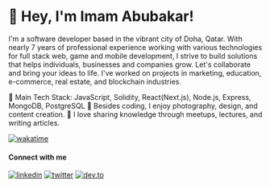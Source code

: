 # 👋 Hey, I'm Imam Abubakar!
I'm a software developer based in the vibrant city of Doha, Qatar. With nearly 7 years of professional experience working with various technologies for full stack web, game and mobile development, I strive to build solutions that helps individuals, businesses and companies grow. Let's collaborate and bring your ideas to life. I've worked on projects in marketing, education, e-commerce, real estate, and blockchain industries.

🔧 Main Tech Stack: JavaScript, Solidity, React(Next.js), Node.js, Express, MongoDB, PostgreSQL
🎨 Besides coding, I enjoy photography, design, and content creation.
🌱 I love sharing knowledge through meetups, lectures, and writing articles.

[![wakatime](https://wakatime.com/badge/user/7764c852-4772-48fb-8346-c61e1fd7eb38.svg)](https://wakatime.com/@7764c852-4772-48fb-8346-c61e1fd7eb38)

#### Connect with me
[![linkedin](https://img.shields.io/badge/linkedin-0A66C2?style=for-the-badge&logo=linkedin&logoColor=white)](https://www.linkedin.com/in/imam-abubakar-3b246a217/)
[![twitter](https://img.shields.io/badge/twitter-1DA1F2?style=for-the-badge&logo=twitter&logoColor=white)](https://twitter.com/abubakardev)
[![dev.to](https://img.shields.io/badge/dev.to-0A0A0A?style=for-the-badge&logo=dev.to&logoColor=white)](https://dev.to/abubakardev)



